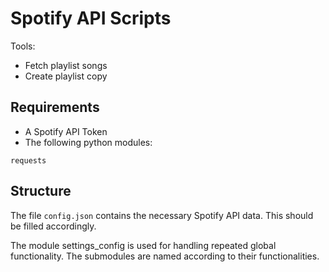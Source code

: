 # Spotify API Scripts

Tools:

- Fetch playlist songs
- Create playlist copy

## Requirements

- A Spotify API Token
- The following python modules:

```
requests
```

## Structure

The file `config.json` contains the necessary Spotify API data. This should be filled accordingly.

The module settings_config is used for handling repeated global functionality. The submodules are named according to their functionalities.